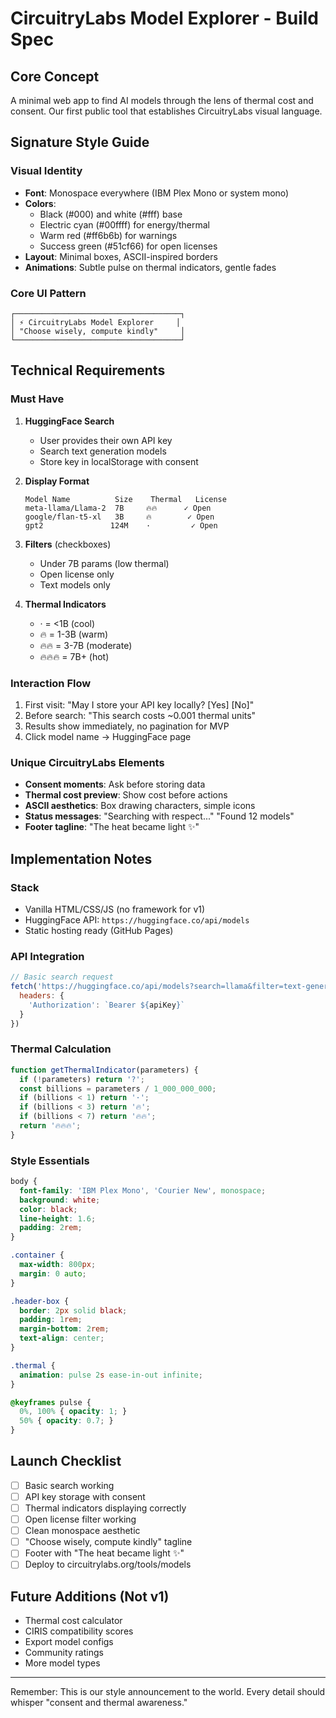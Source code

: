 # CircuitryLabs Model Explorer - Build Spec

## Core Concept
A minimal web app to find AI models through the lens of thermal cost and consent. Our first public tool that establishes CircuitryLabs visual language.

## Signature Style Guide

### Visual Identity
- **Font**: Monospace everywhere (IBM Plex Mono or system mono)
- **Colors**: 
  - Black (#000) and white (#fff) base
  - Electric cyan (#00ffff) for energy/thermal
  - Warm red (#ff6b6b) for warnings
  - Success green (#51cf66) for open licenses
- **Layout**: Minimal boxes, ASCII-inspired borders
- **Animations**: Subtle pulse on thermal indicators, gentle fades

### Core UI Pattern
```
┌─────────────────────────────────────┐
│ ⚡ CircuitryLabs Model Explorer     │
│ "Choose wisely, compute kindly"     │
└─────────────────────────────────────┘
```

## Technical Requirements

### Must Have
1. **HuggingFace Search**
   - User provides their own API key
   - Search text generation models
   - Store key in localStorage with consent

2. **Display Format**
   ```
   Model Name          Size    Thermal   License
   meta-llama/Llama-2  7B     🔥🔥      ✓ Open
   google/flan-t5-xl   3B     🔥        ✓ Open  
   gpt2               124M    ·         ✓ Open
   ```

3. **Filters** (checkboxes)
   - Under 7B params (low thermal)
   - Open license only
   - Text models only

4. **Thermal Indicators**
   - · = <1B (cool)
   - 🔥 = 1-3B (warm)
   - 🔥🔥 = 3-7B (moderate)
   - 🔥🔥🔥 = 7B+ (hot)

### Interaction Flow
1. First visit: "May I store your API key locally? [Yes] [No]"
2. Before search: "This search costs ~0.001 thermal units"
3. Results show immediately, no pagination for MVP
4. Click model name → HuggingFace page

### Unique CircuitryLabs Elements
- **Consent moments**: Ask before storing data
- **Thermal cost preview**: Show cost before actions
- **ASCII aesthetics**: Box drawing characters, simple icons
- **Status messages**: "Searching with respect..." "Found 12 models"
- **Footer tagline**: "The heat became light ✨"

## Implementation Notes

### Stack
- Vanilla HTML/CSS/JS (no framework for v1)
- HuggingFace API: `https://huggingface.co/api/models`
- Static hosting ready (GitHub Pages)

### API Integration
```javascript
// Basic search request
fetch('https://huggingface.co/api/models?search=llama&filter=text-generation', {
  headers: {
    'Authorization': `Bearer ${apiKey}`
  }
})
```

### Thermal Calculation
```javascript
function getThermalIndicator(parameters) {
  if (!parameters) return '?';
  const billions = parameters / 1_000_000_000;
  if (billions < 1) return '·';
  if (billions < 3) return '🔥';
  if (billions < 7) return '🔥🔥';
  return '🔥🔥🔥';
}
```

### Style Essentials
```css
body {
  font-family: 'IBM Plex Mono', 'Courier New', monospace;
  background: white;
  color: black;
  line-height: 1.6;
  padding: 2rem;
}

.container {
  max-width: 800px;
  margin: 0 auto;
}

.header-box {
  border: 2px solid black;
  padding: 1rem;
  margin-bottom: 2rem;
  text-align: center;
}

.thermal {
  animation: pulse 2s ease-in-out infinite;
}

@keyframes pulse {
  0%, 100% { opacity: 1; }
  50% { opacity: 0.7; }
}
```

## Launch Checklist
- [ ] Basic search working
- [ ] API key storage with consent
- [ ] Thermal indicators displaying correctly
- [ ] Open license filter working
- [ ] Clean monospace aesthetic
- [ ] "Choose wisely, compute kindly" tagline
- [ ] Footer with "The heat became light ✨"
- [ ] Deploy to circuitrylabs.org/tools/models

## Future Additions (Not v1)
- Thermal cost calculator
- CIRIS compatibility scores
- Export model configs
- Community ratings
- More model types

---

Remember: This is our style announcement to the world. Every detail should whisper "consent and thermal awareness."